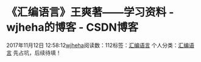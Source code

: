 # 《汇编语言》王爽著——学习资料 - wjheha的博客 - CSDN博客
2017年11月12日 12:58:12[wjheha](https://me.csdn.net/wjheha)阅读数：112标签：[汇编语言](https://so.csdn.net/so/search/s.do?q=汇编语言&t=blog)
个人分类：[汇编语言](https://blog.csdn.net/wjheha/article/category/6854917)
先占坑，后续待填！
